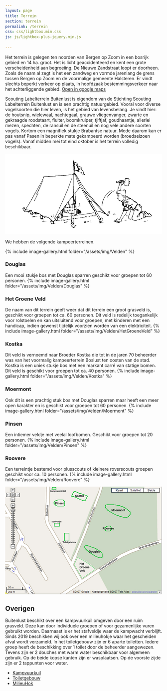 ```yaml
---
layout: page
title: Terrein
section: terrein
permalink: /terrein
css: css/lightbox.min.css
js: js/lightbox-plus-jquery.min.js

---
```


Het terrein is gelegen ten noorden van Bergen op Zoom in een bosrijk gebied en 14 ha. groot. Het is licht geaccidenteerd en kent een grote verscheidenheid aan begroeiing. De Nieuwe Zandstraat loopt er doorheen. Zoals de naam al zegt is het een zandweg en vormde jarenlang de grens tussen Bergen op Zoom en de voormalige gemeente Halsteren. Er vindt slechts beperkt verkeer op plaats, in hoofdzaak bestemmingsverkeer naar het achterliggende gebied. [Open in google maps](https://www.google.nl/maps/place/Scouting+Labelterrein+BUITENLUST/@51.5150386,4.2963654,15z/data=!4m13!1m7!3m6!1s0x47c46cadaf209da9:0x29060695bcd6164a!2sBuitenlust,+Halsteren!3b1!8m2!3d51.5169899!4d4.3049768!3m4!1s0x47c41334ebbdcd15:0xee193dfa9d4103e9!8m2!3d51.5125249!4d4.3058154?hl=nl)

Scouting Labelterrein Buitenlust is eigendom van de Stichting Scouting Labelterrein Buitenlust en is een prachtig natuurgebied. Vooral voor diverse vogelsoorten die hier leven, is het gebied van levensbelang. Je vindt hier: de houtsnip, wielewaal, nachtegaal, grauwe vliegenvanger, zwarte en gekraagde roodstaart, fluiter, boomkruiper, tjiftjaf, goudhaantje, allerlei mezen, spechten, de ransuil en de steenuil en nog vele andere soorten vogels. Kortom een magnifiek stukje Brabantse natuur. Mede daarom kan er pas vanaf Pasen in beperkte mate gekampeerd worden (broedseizoen vogels). Vanaf midden mei tot eind oktober is het terrein volledig beschikbaar.

![tent](/assets/img/tent.gif)

We hebben de volgende kampeerterreinen.

{% include image-gallery.html folder="/assets/img/Velden" %}

### Douglas
  Een mooi stukje bos met Douglas sparren geschikt voor groepen tot 60 personen.
{% include image-gallery.html folder="/assets/img/Velden/Douglas" %}

### Het Groene Veld
  De naam van dit terrein geeft weer dat dit terrein een groot grasveld is, geschikt voor groepen tot ca. 60 personen. Dit veld is redelijk toegankelijk voor rolstoelen en kan uitsluitend voor groepen, met kinderen met een handicap, indien gewenst tijdelijk voorzien worden van een elektriciteit.
  {% include image-gallery.html folder="/assets/img/Velden/HetGroeneVeld" %}

### Kostka
Dit veld is vernoemd naar Broeder Kostka die tot in de jaren 70 beheerder was van het voormalig kampeerterrein Boslust ten oosten van de stad.
Kostka is een uniek stukje bos met een markant carré van statige bomen. Dit veld is geschikt voor groepen tot ca. 40 personen.
{% include image-gallery.html folder="/assets/img/Velden/Kostka" %}

### Moermont
Ook dit is een prachtig stuk bos met Douglas sparren maar heeft een meer open karakter en is geschikt voor groepen tot 60 personen.
{% include image-gallery.html folder="/assets/img/Velden/Moermont" %}

### Pinsen
Een intiemer veldje met veelal loofbomen. Geschikt voor groepen tot 20 personen.
{% include image-gallery.html folder="/assets/img/Velden/Pinsen" %}

### Roovere
Een terreintje bestemd voor plusscouts of kleinere roverscouts groepen geschikt voor ca. 10 personen.
{% include image-gallery.html folder="/assets/img/Velden/Roovere" %}

![terrein overzicht](../assets/img/overzichtskaart.jpg)

## Overigen
Buitenlust beschikt over een kampvuurkuil omgeven door een ruim grasveld. Deze kan door individuele groepen of voor gezamenlijke vuren gebruikt worden.
Daarnaast is er het stafveldje waar de kampwacht verblijft.
Sinds 2019 beschikken wij ook over een milieuhokje waar het gescheiden afval wordt verzameld.
In het toiletgebouw zijn er 6 aparte toiletten. Iedere groep heeft de beschikking over 1 toilet door de beheerder aangewezen. Tevens zijn er 2 douches met warm water beschikbaar voor algemeen gebruik. Op de beide kopse kanten zijn er wasplaatsen. Op de voorste zijde zijn er 2 tappunten voor water.

- [Kampvuurkuil](../assets/img/kampvuurkuil.jpg)
- [Toiletgebouw](../assets/img/Velden/GR1_0010.JPG)
- [MilieuHok](../assets/img/IMG-20190624-WA0000.jpg)
  
